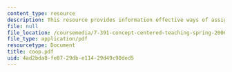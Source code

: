 ```yaml
---
content_type: resource
description: This resource provides information effective ways of assigning groups.
file: null
file_location: /coursemedia/7-391-concept-centered-teaching-spring-2006/4ad2bda8fe8729dbe11429d49c90ded5_coop.pdf
file_type: application/pdf
resourcetype: Document
title: coop.pdf
uid: 4ad2bda8-fe87-29db-e114-29d49c90ded5
---
```

